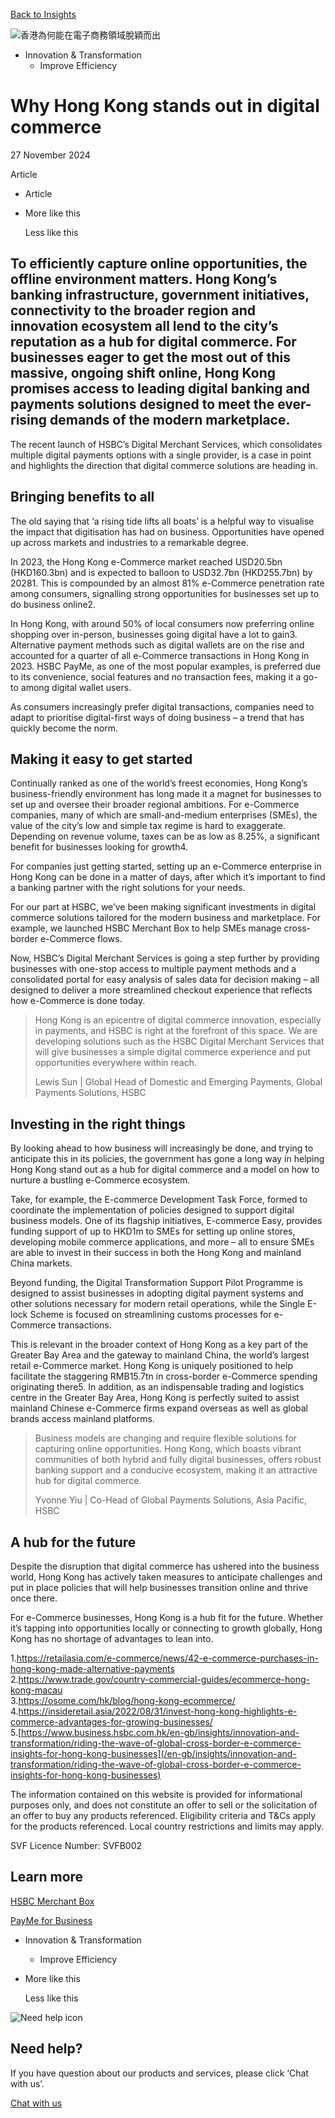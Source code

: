 [Back to Insights](/en-gb/insights)

![香港為何能在電子商務領域脫穎而出](/-/media/media/hong-kong/images/articles/why-hong-kong-stands-out-in-digital-commerce-banner.jpg?h=693&iar=0&w=1440&hash=9C08E1D847342B6FC58D93FC5E244B39 "香港為何能在電子商務領域脫穎而出")

* Innovation & Transformation
  + Improve Efficiency

# Why Hong Kong stands out in digital commerce

27 November 2024

Article

* Article
* More like this

  Less like this

## To efficiently capture online opportunities, the offline environment matters. Hong Kong’s banking infrastructure, government initiatives, connectivity to the broader region and innovation ecosystem all lend to the city’s reputation as a hub for digital commerce. For businesses eager to get the most out of this massive, ongoing shift online, Hong Kong promises access to leading digital banking and payments solutions designed to meet the ever-rising demands of the modern marketplace.

The recent launch of HSBC’s Digital Merchant Services, which consolidates multiple digital payments options with a single provider, is a case in point and highlights the direction that digital commerce solutions are heading in.

## **Bringing benefits to all**

The old saying that ‘a rising tide lifts all boats’ is a helpful way to visualise the impact that digitisation has had on business. Opportunities have opened up across markets and industries to a remarkable degree.

In 2023, the Hong Kong e-Commerce market reached USD20.5bn (HKD160.3bn) and is expected to balloon to USD32.7bn (HKD255.7bn) by 20281. This is compounded by an almost 81% e-Commerce penetration rate among consumers, signalling strong opportunities for businesses set up to do business online2.

In Hong Kong, with around 50% of local consumers now preferring online shopping over in-person, businesses going digital have a lot to gain3. Alternative payment methods such as digital wallets are on the rise and accounted for a quarter of all e-Commerce transactions in Hong Kong in 2023. HSBC PayMe, as one of the most popular examples, is preferred due to its convenience, social features and no transaction fees, making it a go-to among digital wallet users.

As consumers increasingly prefer digital transactions, companies need to adapt to prioritise digital-first ways of doing business – a trend that has quickly become the norm.

## **Making it easy to get started**

Continually ranked as one of the world’s freest economies, Hong Kong’s business-friendly environment has long made it a magnet for businesses to set up and oversee their broader regional ambitions. For e-Commerce companies, many of which are small-and-medium enterprises (SMEs), the value of the city’s low and simple tax regime is hard to exaggerate. Depending on revenue volume, taxes can be as low as 8.25%, a significant benefit for businesses looking for growth4.

For companies just getting started, setting up an e-Commerce enterprise in Hong Kong can be done in a matter of days, after which it’s important to find a banking partner with the right solutions for your needs.

For our part at HSBC, we’ve been making significant investments in digital commerce solutions tailored for the modern business and marketplace. For example, we launched HSBC Merchant Box to help SMEs manage cross-border e-Commerce flows.

Now, HSBC’s Digital Merchant Services is going a step further by providing businesses with one-stop access to multiple payment methods and a consolidated portal for easy analysis of sales data for decision making – all designed to deliver a more streamlined checkout experience that reflects how e-Commerce is done today.

> Hong Kong is an epicentre of digital commerce innovation, especially in payments, and HSBC is right at the forefront of this space. We are developing solutions such as the HSBC Digital Merchant Services that will give businesses a simple digital commerce experience and put opportunities everywhere within reach.
>
> Lewis Sun | Global Head of Domestic and Emerging Payments, Global Payments Solutions, HSBC

## **Investing in the right things**

By looking ahead to how business will increasingly be done, and trying to anticipate this in its policies, the government has gone a long way in helping Hong Kong stand out as a hub for digital commerce and a model on how to nurture a bustling e-Commerce ecosystem.

Take, for example, the E-commerce Development Task Force, formed to coordinate the implementation of policies designed to support digital business models. One of its flagship initiatives, E-commerce Easy, provides funding support of up to HKD1m to SMEs for setting up online stores, developing mobile commerce applications, and more – all to ensure SMEs are able to invest in their success in both the Hong Kong and mainland China markets.

Beyond funding, the Digital Transformation Support Pilot Programme is designed to assist businesses in adopting digital payment systems and other solutions necessary for modern retail operations, while the Single E-lock Scheme is focused on streamlining customs processes for e-Commerce transactions.

This is relevant in the broader context of Hong Kong as a key part of the Greater Bay Area and the gateway to mainland China, the world’s largest retail e-Commerce market. Hong Kong is uniquely positioned to help facilitate the staggering RMB15.7tn in cross-border e-Commerce spending originating there5. In addition, as an indispensable trading and logistics centre in the Greater Bay Area, Hong Kong is perfectly suited to assist mainland Chinese e-Commerce firms expand overseas as well as global brands access mainland platforms.

> Business models are changing and require flexible solutions for capturing online opportunities. Hong Kong, which boasts vibrant communities of both hybrid and fully digital businesses, offers robust banking support and a conducive ecosystem, making it an attractive hub for digital commerce.
>
> Yvonne Yiu | Co-Head of Global Payments Solutions, Asia Pacific, HSBC

## **A hub for the future**

Despite the disruption that digital commerce has ushered into the business world, Hong Kong has actively taken measures to anticipate challenges and put in place policies that will help businesses transition online and thrive once there.

For e-Commerce businesses, Hong Kong is a hub fit for the future. Whether it’s tapping into opportunities locally or connecting to growth globally, Hong Kong has no shortage of advantages to lean into.

1.<https://retailasia.com/e-commerce/news/42-e-commerce-purchases-in-hong-kong-made-alternative-payments>  
2.<https://www.trade.gov/country-commercial-guides/ecommerce-hong-kong-macau>  
3.<https://osome.com/hk/blog/hong-kong-ecommerce/>  
4.<https://insideretail.asia/2022/08/31/invest-hong-kong-highlights-e-commerce-advantages-for-growing-businesses/>  
5.[https://www.business.hsbc.com.hk/en-gb/insights/innovation-and-transformation/riding-the-wave-of-global-cross-border-e-commerce-insights-for-hong-kong-businesses](/en-gb/insights/innovation-and-transformation/riding-the-wave-of-global-cross-border-e-commerce-insights-for-hong-kong-businesses)

The information contained on this website is provided for informational purposes only, and does not constitute an offer to sell or the solicitation of an offer to buy any products referenced. Eligibility criteria and T&Cs apply for the products referenced. Local country restrictions and limits may apply.

SVF Licence Number: SVFB002

## Learn more

[HSBC Merchant Box](/en-gb/products/hsbc-merchant-box)

[PayMe for Business](/en-gb/products/payme-for-business)

* Innovation & Transformation
  + Improve Efficiency

* More like this

  Less like this

![Need help icon](/-/media/media/common/images/contact-us-img.png?h=604&iar=0&w=768&hash=A5675187A2C4B175E0CA7B5AD27C3A66 "Need help icon")

## Need help?

If you have question about our products and services, please click ‘Chat with us’.

[Chat with us](##)